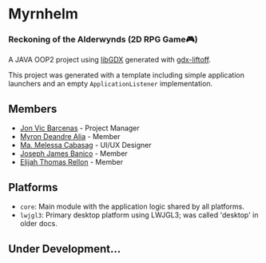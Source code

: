 # Myrnhelm 
### Reckoning of the Alderwynds (2D RPG Game🎮)

A JAVA OOP2 project using [libGDX](https://libgdx.com/) generated with [gdx-liftoff](https://github.com/libgdx/gdx-liftoff).

This project was generated with a template including simple application launchers and an empty `ApplicationListener` implementation.

## Members
- [Jon Vic Barcenas](https://github.com/jonvicbarcenas) - Project Manager
- [Myron Deandre Alia](https://github.com/Tharzzzs) - Member 
- [Ma. Melessa Cabasag]() - UI/UX Designer
- [Joseph James Banico](https://github.com/sipjems13) - Member
- [Elijah Thomas Rellon](https://github.com/jawee52004) - Member

## Platforms

- `core`: Main module with the application logic shared by all platforms.
- `lwjgl3`: Primary desktop platform using LWJGL3; was called 'desktop' in older docs.

## Under Development...
